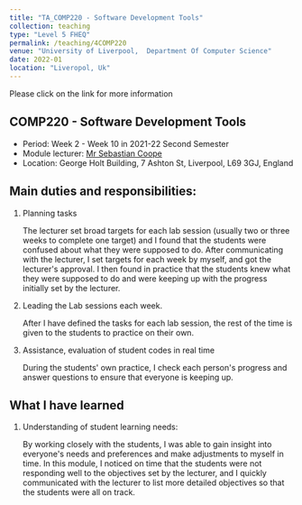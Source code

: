 ```yaml
---
title: "TA_COMP220 - Software Development Tools"
collection: teaching
type: "Level 5 FHEQ"
permalink: /teaching/4COMP220
venue: "University of Liverpool,  Department Of Computer Science"
date: 2022-01
location: "Liveropol, Uk"
---
```


Please click on the link for more information
## COMP220 - Software Development Tools

- Period: Week 2 - Week 10 in 2021-22 Second Semester
- Module  lecturer: [Mr Sebastian Coope](https://www.liverpool.ac.uk/computer-science/staff/sebastian-coope/teaching-and-learning/)
- Location: George Holt Building, 7 Ashton St, Liverpool, L69 3GJ, England

## Main duties and responsibilities:

1. Planning tasks

   The lecturer set broad targets for each lab session (usually two or three weeks to complete one target) and I found that the students were confused about what they were supposed to do. After communicating with the lecturer, I set targets for each week by myself, and got the lecturer's approval. I then found in practice that the students knew what they were supposed to do and were keeping up with the progress initially set by the lecturer.

2. Leading the Lab sessions each week.

   After I have defined the tasks for each lab session, the rest of the time is given to the students to practice on their own.

3. Assistance, evaluation of student codes in real time

   During the students' own practice, I check each person's progress and answer questions to ensure that everyone is keeping up.

## What I have learned

1. Understanding of student learning needs: 

   By working closely with the students, I was able to gain insight into everyone's needs and preferences and make adjustments to myself in time. In this module, I noticed on time that the students were not responding well to the objectives set by the lecturer, and I quickly communicated with the lecturer to list more detailed objectives so that the students were all on track.
